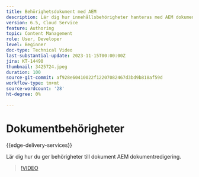 ```yaml
---
title: Behörighetsdokument med AEM
description: Lär dig hur innehållsbehörigheter hanteras med AEM dokumentredigering.
version: 6.5, Cloud Service
feature: Authoring
topic: Content Management
role: User, Developer
level: Beginner
doc-type: Technical Video
last-substantial-update: 2023-11-15T00:00:00Z
jira: KT-14490
thumbnail: 3425724.jpeg
duration: 100
source-git-commit: af928e60410022f12207082467d3bd9b818af59d
workflow-type: tm+mt
source-wordcount: '28'
ht-degree: 0%

---
```



# Dokumentbehörigheter

{{edge-delivery-services}}

Lär dig hur du ger behörigheter till dokument AEM dokumentredigering.

>[!VIDEO](https://video.tv.adobe.com/v/3425724/?learn=on)
